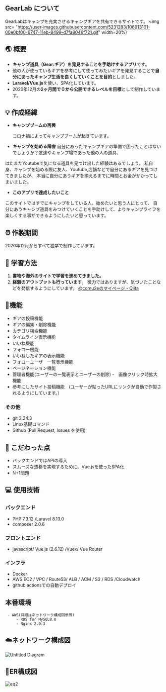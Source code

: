 ## GearLab について

GearLabはキャンプを充実させるキャンプギアを共有できるサイトです。
<img src= "https://user-images.githubusercontent.com/5231283/106913101-00e0bf00-6747-11eb-8499-d7fa8046f721.gif" width=20%)

## :earth_asia: 概要

- **キャンプ道具（Gear:ギア）を発見することを手助けするアプリ**です。
- 他の人が使っているギアを参考にして使ってみたいギアを発見することで**自分にあったキャンプ生活を良くしていくことを目的**としました。
- **Laravel/Vue.js**を使い、SPA化しています。
- 2020年12月の**2ヶ月間で０から公開できるレベルを目標**として制作しています。

## :bulb: 作成経緯


- **キャンプブームの再興**

   コロナ禍によってキャンプブームが起きています。
   
- **キャンプを始める障害**
自分にあったキャンプギアの準備で困ったことはないでしょうか？友達やキャンプ場であった他の人の道具、 
 
 はたまたYoutubeで気になる道具を見つけ出した経験はあるでしょう。
 私自身、キャンプを始める際に友人、Youtube,店舗などで自分にあるギアを見つけてきましたが、
 本当に自分にあうギアを揃えるまでに時間とお金がかかってしまいました。 
   
 - **このアプリで達成したいこと**

 このサイトではすでにキャンプをしている人、始めたいと思う人にとって、
 自分にあうキャンプ道具をみつけていくことを手助けして、よりキャンプライフを
 楽しくする事ができるようにしたいと思っています。



## :alarm_clock: 作製期間

2020年12月からすべて独学で制作しています。

## :notebook: 学習方法

1. **書物や海外のサイトで学習を進めてきました。**
2. **経験のアウトプットも行っています**。
  微力ではありますが、気づいたことなどを発信するようにしています。
    [@comu2eのマイページ - Qiita](https://qiita.com/comu2e)


## :wrench:機能

- ギアの投稿機能
- ギアの編集・削除機能
- カテゴリ検索機能
- タイムライン表示機能
- いいね機能　
- フォロー機能
- いいねしたギアの表示機能
- フォローユーザ　一覧表示機能
- ページネーション機能
- 管理者機能(ユーザーの一覧表示とユーザーの削除)
-　画像クリック時拡大機能
- 参考にしたサイト投稿機能　(ユーザーが貼ったURLにリンクが自動で作製されるようにしています。）
### その他

- git 2.24.3
- Linux基礎コマンド
- Github (Pull Request, Issues を使用)

## :rainbow: こだわった点
- バックエンドではAPIの導入
- スムーズな遷移を実現するために、Vue.jsを使ったSPA化
- N+1問題

## :computer: 使用技術
 ### バックエンド
  - PHP 7.3.12 /Laravel 8.13.0
  - composer 2.0.6
 ### フロントエンド
        
  - javascript/ Vue.js (2.6.12) /Vuex/ Vue Router 
 
 ### インフラ 

  - Docker  
  - AWS EC2 / VPC / Route53/ ALB / ACM / S3 / RDS /Cloudwatch
  - github actionsでの自動デプロイ
  
 ## 本番環境
 
     - AWS(詳細はネットワーク構成図参照)
         - RDS for MySQL8.0
         - Nginx 2.0.3


 
 ## :cloud:ネットワーク構成図

![Untitled Diagram](https://user-images.githubusercontent.com/5231283/106886891-c156aa80-6727-11eb-826c-4f68100a5a9b.jpg)

## :straight_ruler:ER構成図
![eq2](https://user-images.githubusercontent.com/5231283/106887394-70938180-6728-11eb-9ec0-bf58d969a985.png)
